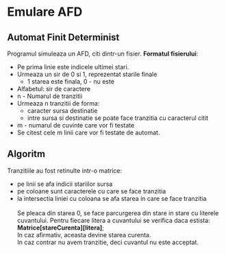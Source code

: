 # Emulare AFD
## Automat Finit Determinist

Programul simuleaza un AFD, citi dintr-un fisier.
__Formatul fisierului__:
* Pe prima linie este indicele ultimei stari.
* Urmeaza un sir de 0 si 1, reprezentat starile finale
  * 1 starea este finala, 0 - nu este
* Alfabetul: sir de caractere
* n - Numarul de tranzitii
* Urmeaza n tranzitii de forma:
  * caracter sursa destinatie
  * intre sursa si destinatie se poate face tranzitia cu caracterul citit
* m - numarul de cuvinte care vor fi testate
* Se citest cele m linii care vor fi testate de automat.

## Algoritm
Tranzitiile au fost retinulte intr-o matrice:
* pe linii se afa indicii stariilor sursa
* pe coloane sunt caracterele cu care se face tranzitia
* la intersectia liniei cu coloana se afa starea in care se face tranzitia
<br><br>
Se pleaca din starea 0, se face parcurgerea din stare in stare cu literele cuvantului.
Pentru fiecare litera a cuvantului se verifica daca estista:
__Matrice[stareCurenta][litera]__;  
In caz afirmativ, aceasta devine starea curenta.  
In caz contrar nu avem tranzitie, deci cuvantul nu este acceptat.
